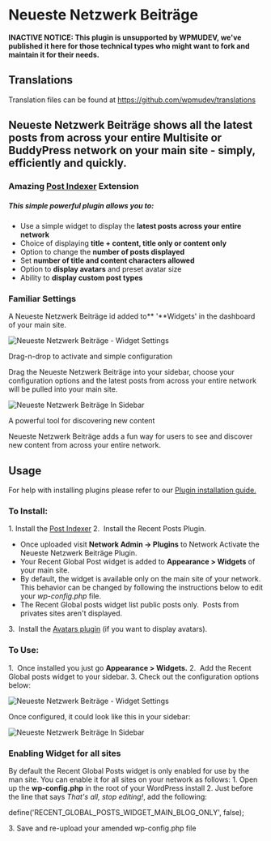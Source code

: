 # Neueste Netzwerk Beiträge

**INACTIVE NOTICE: This plugin is unsupported by WPMUDEV, we've published it here for those technical types who might want to fork and maintain it for their needs.**

## Translations

Translation files can be found at https://github.com/wpmudev/translations

## Neueste Netzwerk Beiträge shows all the latest posts from across your entire Multisite or BuddyPress network on your main site - simply, efficiently and quickly.

### Amazing [Post Indexer](http://premium.wpmudev.org/project/post-indexer/ "Post Indexer") Extension

##### This simple powerful plugin allows you to:

*   Use a simple widget to display the **latest posts across your entire network**
*   Choice of displaying **title + content, title only or content only**
*   Option to change the **number of posts displayed**
*   Set **number of title and content characters allowed**
*   Option to **display avatars** and preset avatar size
*   Ability to **display custom post types**

### Familiar Settings

A Neueste Netzwerk Beiträge id added to** '**Widgets' in the dashboard of your main site. 

![Neueste Netzwerk Beiträge - Widget Settings](http://premium.wpmudev.org/wp-content/uploads/2009/03/recent-global-posts-widget-3050-widget-settings.png)

 Drag-n-drop to activate and simple configuration

 Drag the Neueste Netzwerk Beiträge into your sidebar, choose your configuration options and the latest posts from across your entire network will be pulled into your main site. 

![Neueste Netzwerk Beiträge In Sidebar](http://premium.wpmudev.org/wp-content/uploads/2009/03/recent-global-posts-widget-3050-front.png)

 A powerful tool for discovering new content

 Neueste Netzwerk Beiträge adds a fun way for users to see and discover new content from across your entire network.


## Usage
 
For help with installing plugins please refer to our [Plugin installation guide.](https://premium.wpmudev.org/wpmu-manual/installing-regular-plugins-on-wpmu/)

### To Install:

1\. Install the [Post Indexer](https://premium.wpmudev.org/project/post-indexer) 2.  Install the Recent Posts Plugin.

*   Once uploaded visit **Network Admin -> Plugins** to Network Activate the Neueste Netzwerk Beiträge Plugin.
*   Your Recent Global Post widget is added to **Appearance > Widgets** of your main site.
*   By default, the widget is available only on the main site of your network. This behavior can be changed by following the instructions below to edit your _wp-config.php_ file.
*   The Recent Global posts widget list public posts only.  Posts from privates sites aren't displayed.

3.  Install the [Avatars plugin](https://premium.wpmudev.org/project/avatars/installation) (if you want to display avatars).

### To Use:

1.  Once installed you just go **Appearance > Widgets.** 2.  Add the Recent Global posts widget to your sidebar. 3\. Check out the configuration options below: 

![Neueste Netzwerk Beiträge - Widget Settings](https://premium.wpmudev.org/wp-content/uploads/2009/03/recent-global-posts-widget-3050-widget-settings.png)

 Once configured, it could look like this in your sidebar: 

![Neueste Netzwerk Beiträge In Sidebar](https://premium.wpmudev.org/wp-content/uploads/2009/03/recent-global-posts-widget-3050-front.png)

### Enabling Widget for all sites

By default the Recent Global Posts widget is only enabled for use by the man site. You can enable it for all sites on your network as follows: 1\. Open up the ****wp-config.php**** in the root of your WordPress install 2\. Just before the line that says _That's all, stop editing!_, add the following:

define('RECENT_GLOBAL_POSTS_WIDGET_MAIN_BLOG_ONLY', false);

3\. Save and re-upload your amended wp-config.php file
